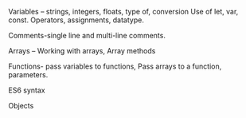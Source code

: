 Variables – strings, integers, floats, type of, conversion
Use of let, var, const.
Operators, assignments, datatype.

Comments-single line and multi-line comments.

Arrays – Working with arrays, Array methods

Functions- pass variables to functions, Pass arrays to a function, parameters.

ES6 syntax

Objects
